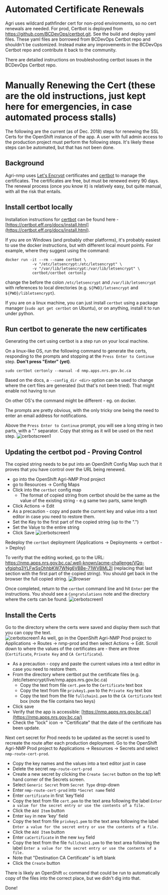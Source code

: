 # Automated Certificate Renewals
Agri uses wildcard pathfinder cert for non-prod environments, so no cert renewals are needed. For prod, Certbot is deployed from https://github.com/BCDevOps/certbot.git. See the build and deploy yaml files. These yaml files are borrowed from BCDevOps Certbot repo and shouldn't be customized. Instead make any improvements in the BCDevOps Certbot repo and contribute it back to the community.

There are detailed instructions on troubleshooting certbot issues in the BCDevOps Certbot repo.

# Manually Renewing the Cert (these are the old instructions, just kept here for emergencies, in case automated process stalls)

The following are the current (as of Dec. 2018) steps for renewing the SSL Certs for the OpenShift instance of the app. A user with full admin access to the production project must perform the following steps.  It's likely these steps can be automated, but that has not been done.

## Background

Agri-nmp uses [Let's Encrypt](https://letsencrypt.org/) certificates and [certbot](https://certbot.eff.org) to manage the certificates.  The certificates are free, but must be renewed every 90 days.  The renewal process (once you know it) is relatively easy, but quite manual, with all the risk that entails.

## Install certbot locally

Installation instructions for [certbot](https://certbot.eff.org) can be found here - [https://certbot.eff.org/docs/install.html](https://certbot.eff.org/docs/install.html). 

If you are on Windows (and probably other platforms), it's probably easiest to use the docker instructions, but with different local mount points. For example, where they suggest using the command:

```
docker run -it --rm --name certbot \
            -v "/etc/letsencrypt:/etc/letsencrypt" \
            -v "/var/lib/letsencrypt:/var/lib/letsencrypt" \
            certbot/certbot certonly
```

change the before the colon `/etc/letsencrypt` and `/var/lib/letsencrypt` with references to local directories (e.g. `${PWD}/letsencrypt` and `${PWD}/libletsencrypt`).

If you are on a linux machine, you can just install `certbot` using a package manager (`sudo apt get certbot` on Ubuntu), or on anything, install it to run under python.

## Run certbot to generate the new certificates

Generating the cert using certbot is a step run on your local machine.

On a linux-like OS, run the following command to generate the certs, responding to the prompts and stopping at the `Press Enter to Continue` step.  **Don't press "Enter" (yet)**.

```
sudo certbot certonly --manual -d nmp.apps.nrs.gov.bc.ca
```

Based on the docs, a `--config_dir <dir>` option can be used to change where the cert files are generated (but that's not been tried). That might enable not having to run 

On other OS's the command might be different - eg. on docker.

The prompts are pretty obvious, with the only tricky one being the need to enter an email address for notifications.

Above the `Press Enter to Continue` prompt, you will see a long string in two parts, with a "." separator.  Copy that string as it will be used on the next step.
![cerbotscreen1](/screenshots/certbotscreen1.png)

## Updating the certbot pod - Proving Control

The copied string needs to be put into an OpenShift Config Map such that it proves that you have control over the URL being renewed.

- go into the OpenShift Agri-NMP Prod project
- go to Resources -> Config Maps
- Click into the `certbot` config map
  - The format of copied string from certbot should be the same as the value of the existing string - e.g same two parts, same length
- Click Actions -> Edit
- As a precaution - copy and paste the current key and value into a text editor in case you need to restore them.
- Set the Key to the first part of the copied string (up to the ".")
- Set the Value to the entire string
- Click Save
![cerbotscreen1](/screenshots/configmap.png)

Redeploy the `certbot` deployment (Applications -> Deployments -> certbot -> Deploy)

To verify that the editing worked, go to the URL: https://nmp.apps.nrs.gov.bc.ca/.well-known/acme-challenge/VQq-yfgiqhq3YLFwSsOhhbKW7WNg6VBBe-71WVBML2I (replacing that last section with the first part of the copied string). You should get back in the browser the full copied string.
![Browser](/screenshots/browser.png)

Once completed, return to the `certbot` command line and hit `Enter` per the instructions.  You should see a `Congratulations` note and the directory where the certs can be found.
![cerbotscreen1](/screenshots/certbotscreen2.png)

## Install the Certs

Go to the directory where the certs were saved and display them such that you can copy the text.  
![cerbotscreen1](/screenshots/certbotscreen3.png)
As well, go in the OpenShift Agri-NMP Prod project to Applications -> Routes -> nmp-prod and then select Actions -> Edit.  Scroll down to where the values of the certificates are - there are three (`Certificate`, `Private Key` and `CA Certificate`).

- As a precaution - copy and paste the current values into a text editor in case you need to restore them.
- From the directory where certbot put the certificate files (e.g. /etc/letsencrypt/live/nmp.apps.nrs.gov.bc.ca)
  - Copy the text from file `cert.pem` to the `Certificate` text box
  - Copy the text from file `privkey1.pem` to the `Private Key` text box
  - Copy the text from the file `fullchain1.pem` to the `CA Certificate` text box (note the file contains two keys)
- Click save
- Verify that the app is accessible: [https://nmp.apps.nrs.gov.bc.ca/](https://nmp.apps.nrs.gov.bc.ca/)
- Check the "lock" icon -> "Certificate" that the date of the certificate has been update.


Next cert secret for Prod needs to be updated as the secret is used to recreate the route after each production deployment.  Go to the OpenShift Agri-NMP Prod project to Applications -> Resources -> Secrets and select `nmp-route-cert-prod`.  

- Copy the key names and the values into a text editor just in case
- Delete the secret `nmp-route-cert-prod`
- Create a new secret by clicking the `Create Secret` button on the top left hand corner of the Secrets screen.
- Select `Generic Secret` from `Secret Type` drop-down
- Enter `nmp-route-cert-prod` into `*Secret name` field
- Enter `certificate` in first 'key'field
- Copy the text from file `cert.pem` to the text area following the label `Enter a value for the secret entry or use the contents of a file.`
- Click the `Add Item` button
- Enter `key` in new 'key' field
- Copy the text from file `privkey1.pem` to the text area following the label `Enter a value for the secret entry or use the contents of a file.`
- Click the `Add Item` button
- Enter `caCertificate` in the new `key` field
- Copy the text from the file `fullchain1.pem` to the text area following the label `Enter a value for the secret entry or use the contents of a file.`
- Note that "Destination CA Certificate" is left blank
- Click the `Create` button
  

There is likely an OpenShift `oc` command that could be run to automatically copy of the files into the correct place, but we didn't dig into that.

Done!
